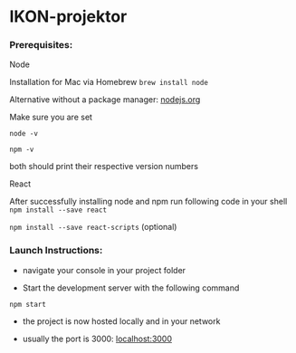 # IKON-projektor


### Prerequisites:

Node

Installation for Mac via Homebrew
```brew install node```

Alternative without a package manager:
[nodejs.org](https://nodejs.org/en/)

    
   Make sure you are set

   ```node -v```

   ```npm -v```

   both should print their respective version numbers
    

   React

    
   After successfully installing node and npm run following code in your shell
   ```npm install --save react```

   ```npm install --save react-scripts``` (optional)

    
### Launch Instructions:

   * navigate your console in your project folder

   * Start the development server with the following command

   ```npm start```

   * the project is now hosted locally and in your network

   * usually the port is 3000: [localhost:3000](http://localhost:3000/)
